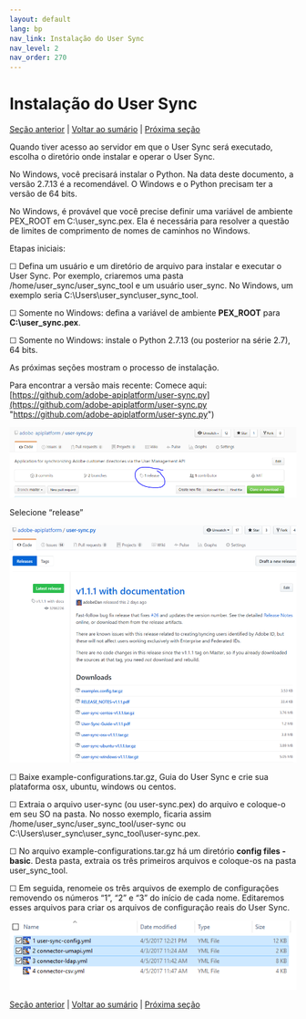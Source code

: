 ```yaml
---
layout: default
lang: bp
nav_link: Instalação do User Sync
nav_level: 2
nav_order: 270
---
```


# Instalação do User Sync

[Seção anterior](identify_server.md) \| [Voltar ao sumário](index.md) \| [Próxima seção](setup_config_files.md)

Quando tiver acesso ao servidor em que o User Sync será executado, escolha o diretório onde instalar e operar o User Sync.

No Windows, você precisará instalar o Python.  Na data deste documento, a versão 2.7.13 é a recomendável.  O Windows e o Python precisam ter a versão de 64 bits.

No Windows, é provável que você precise definir uma variável de ambiente PEX_ROOT em C:\user_sync\.pex.  Ela é necessária para resolver a questão de limites de comprimento de nomes de caminhos no Windows.

Etapas iniciais:

&#9744; Defina um usuário e um diretório de arquivo para instalar e executar o User Sync.  Por exemplo, criaremos uma pasta /home/user_sync/user_sync_tool e um usuário user_sync.  No Windows, um exemplo seria C:\Users\user_sync\user_sync_tool.

&#9744; Somente no Windows: defina a variável de ambiente **PEX\_ROOT** para **C:\user_sync\.pex**.

&#9744; Somente no Windows: instale o Python 2.7.13 (ou posterior na série 2.7), 64 bits. 

As próximas seções mostram o processo de instalação.

Para encontrar a versão mais recente:  Comece aqui: 
[https://github.com/adobe-apiplatform/user-sync.py](https://github.com/adobe-apiplatform/user-sync.py "https://github.com/adobe-apiplatform/user-sync.py")

![instalação](images/install_finding_releases.png)

Selecione “release”


![instalação2](images/install_release_screen.png)

&#9744; Baixe example-configurations.tar.gz, Guia do User Sync e crie sua plataforma osx, ubuntu, windows ou centos.

&#9744; Extraia o arquivo user-sync (ou user-sync.pex) do arquivo e coloque-o em seu SO na pasta.  No nosso exemplo, ficaria assim /home/user_sync/user_sync_tool/user-sync ou C:\Users\user_sync\user_sync_tool\user-sync.pex.

&#9744; No arquivo example-configurations.tar.gz há um diretório **config files - basic**.  Desta pasta, extraia os três primeiros arquivos e coloque-os na pasta user_sync_tool.  

&#9744; Em seguida, renomeie os três arquivos de exemplo de configurações removendo os números “1”, “2” e “3” do início de cada nome.  Editaremos esses arquivos para criar os arquivos de configuração reais do User Sync.



![instalação2](images/install_config_files.png)


[Seção anterior](identify_server.md) \| [Voltar ao sumário](index.md) \| [Próxima seção](setup_config_files.md)

